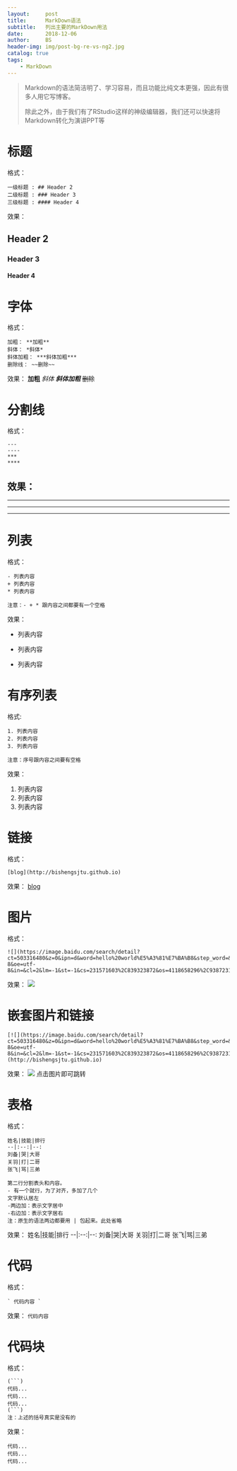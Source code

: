 ```yaml
---
layout:     post
title:      MarkDown语法
subtitle:   列出主要的MarkDown用法
date:       2018-12-06
author:     BS
header-img: img/post-bg-re-vs-ng2.jpg
catalog: true
tags:
    - MarkDown
---
```


> Markdown的语法简洁明了、学习容易，而且功能比纯文本更强，因此有很多人用它写博客。
> 
> 除此之外，由于我们有了RStudio这样的神级编辑器，我们还可以快速将Markdown转化为演讲PPT等
> 
> 

# 标题
格式：
```
一级标题 : ## Header 2
二级标题 : ### Header 3
三级标题 : #### Header 4
```
效果：
## Header 2
### Header 3
#### Header 4

# 字体
格式：
```
加粗： **加粗**
斜体： *斜体*
斜体加粗： ***斜体加粗***
删除线： ~~删除~~
```
效果：
**加粗**
*斜体*
***斜体加粗***
~~删除~~

# 分割线
格式：
```
---
----
***
****
```
效果：
---
----
***
****

# 列表
格式：
```
- 列表内容
+ 列表内容
* 列表内容

注意：- + * 跟内容之间都要有一个空格
```
效果：
- 列表内容
+ 列表内容
* 列表内容

# 有序列表
格式:
```
1. 列表内容
2. 列表内容
3. 列表内容

注意：序号跟内容之间要有空格
```
效果：
1. 列表内容
2. 列表内容
3. 列表内容

# 链接
格式：
``` 
[blog](http://bishengsjtu.github.io)
```
效果：
[blog](http://bishengsjtu.github.io)

# 图片
格式：
```
![](https://image.baidu.com/search/detail?ct=503316480&z=0&ipn=d&word=hello%20world%E5%A3%81%E7%BA%B8&step_word=&hs=0&pn=19&spn=0&di=197079088141&pi=0&rn=1&tn=baiduimagedetail&is=0%2C0&istype=2&ie=utf-8&oe=utf-8&in=&cl=2&lm=-1&st=-1&cs=231571603%2C839323872&os=4118658296%2C938723148&simid=0%2C0&adpicid=0&lpn=0&ln=1898&fr=&fmq=1544102743779_R&fm=result&ic=0&s=undefined&hd=0&latest=0&copyright=0&se=&sme=&tab=0&width=&height=&face=undefined&ist=&jit=&cg=&bdtype=0&oriquery=&objurl=http%3A%2F%2Fimg08.oneniceapp.com%2Fupload%2Fpaster2%2F257%2Fadver_pic_1418018893.jpg&fromurl=ippr_z2C%24qAzdH3FAzdH3Fooo_z%26e3B5gjgtvjwrr_z%26e3Bv54AzdH3Ffptvhj6AzdH3Fdc0%3Fgu654%3Dojviwp_454jgp%26wvp%3Dfiw6j_fptvhj6%267t1%3Dldc89nc%26op%3Dlla%26wrr_ej6ft5g%3Dd_z%26e3Bc%26u654%3Dpt4jstgj&gsm=0&rpstart=0&rpnum=0&islist=&querylist=&selected_tags=0)
```
效果：
![](https://image.baidu.com/search/detail?ct=503316480&z=0&ipn=d&word=hello%20world%E5%A3%81%E7%BA%B8&step_word=&hs=0&pn=19&spn=0&di=197079088141&pi=0&rn=1&tn=baiduimagedetail&is=0%2C0&istype=2&ie=utf-8&oe=utf-8&in=&cl=2&lm=-1&st=-1&cs=231571603%2C839323872&os=4118658296%2C938723148&simid=0%2C0&adpicid=0&lpn=0&ln=1898&fr=&fmq=1544102743779_R&fm=result&ic=0&s=undefined&hd=0&latest=0&copyright=0&se=&sme=&tab=0&width=&height=&face=undefined&ist=&jit=&cg=&bdtype=0&oriquery=&objurl=http%3A%2F%2Fimg08.oneniceapp.com%2Fupload%2Fpaster2%2F257%2Fadver_pic_1418018893.jpg&fromurl=ippr_z2C%24qAzdH3FAzdH3Fooo_z%26e3B5gjgtvjwrr_z%26e3Bv54AzdH3Ffptvhj6AzdH3Fdc0%3Fgu654%3Dojviwp_454jgp%26wvp%3Dfiw6j_fptvhj6%267t1%3Dldc89nc%26op%3Dlla%26wrr_ej6ft5g%3Dd_z%26e3Bc%26u654%3Dpt4jstgj&gsm=0&rpstart=0&rpnum=0&islist=&querylist=&selected_tags=0)

# 嵌套图片和链接
```
[![](https://image.baidu.com/search/detail?ct=503316480&z=0&ipn=d&word=hello%20world%E5%A3%81%E7%BA%B8&step_word=&hs=0&pn=19&spn=0&di=197079088141&pi=0&rn=1&tn=baiduimagedetail&is=0%2C0&istype=2&ie=utf-8&oe=utf-8&in=&cl=2&lm=-1&st=-1&cs=231571603%2C839323872&os=4118658296%2C938723148&simid=0%2C0&adpicid=0&lpn=0&ln=1898&fr=&fmq=1544102743779_R&fm=result&ic=0&s=undefined&hd=0&latest=0&copyright=0&se=&sme=&tab=0&width=&height=&face=undefined&ist=&jit=&cg=&bdtype=0&oriquery=&objurl=http%3A%2F%2Fimg08.oneniceapp.com%2Fupload%2Fpaster2%2F257%2Fadver_pic_1418018893.jpg&fromurl=ippr_z2C%24qAzdH3FAzdH3Fooo_z%26e3B5gjgtvjwrr_z%26e3Bv54AzdH3Ffptvhj6AzdH3Fdc0%3Fgu654%3Dojviwp_454jgp%26wvp%3Dfiw6j_fptvhj6%267t1%3Dldc89nc%26op%3Dlla%26wrr_ej6ft5g%3Dd_z%26e3Bc%26u654%3Dpt4jstgj&gsm=0&rpstart=0&rpnum=0&islist=&querylist=&selected_tags=0)](http://bishengsjtu.github.io)
```
效果：
[![](https://image.baidu.com/search/detail?ct=503316480&z=0&ipn=d&word=hello%20world%E5%A3%81%E7%BA%B8&step_word=&hs=0&pn=19&spn=0&di=197079088141&pi=0&rn=1&tn=baiduimagedetail&is=0%2C0&istype=2&ie=utf-8&oe=utf-8&in=&cl=2&lm=-1&st=-1&cs=231571603%2C839323872&os=4118658296%2C938723148&simid=0%2C0&adpicid=0&lpn=0&ln=1898&fr=&fmq=1544102743779_R&fm=result&ic=0&s=undefined&hd=0&latest=0&copyright=0&se=&sme=&tab=0&width=&height=&face=undefined&ist=&jit=&cg=&bdtype=0&oriquery=&objurl=http%3A%2F%2Fimg08.oneniceapp.com%2Fupload%2Fpaster2%2F257%2Fadver_pic_1418018893.jpg&fromurl=ippr_z2C%24qAzdH3FAzdH3Fooo_z%26e3B5gjgtvjwrr_z%26e3Bv54AzdH3Ffptvhj6AzdH3Fdc0%3Fgu654%3Dojviwp_454jgp%26wvp%3Dfiw6j_fptvhj6%267t1%3Dldc89nc%26op%3Dlla%26wrr_ej6ft5g%3Dd_z%26e3Bc%26u654%3Dpt4jstgj&gsm=0&rpstart=0&rpnum=0&islist=&querylist=&selected_tags=0)](http://bishengsjtu.github.io)
点击图片即可跳转

# 表格
格式：
```
姓名|技能|排行
--|:--:|--:
刘备|哭|大哥
关羽|打|二哥
张飞|骂|三弟

第二行分割表头和内容。
- 有一个就行，为了对齐，多加了几个
文字默认居左
-两边加：表示文字居中
-右边加：表示文字居右
注：原生的语法两边都要用 | 包起来。此处省略
```
效果：
姓名|技能|排行
--|:--:|--:
刘备|哭|大哥
关羽|打|二哥
张飞|骂|三弟

# 代码
格式：
```
` 代码内容 `
```
效果：
` 代码内容 `

# 代码块
格式：
```
(```)
代码...
代码...
代码...
(```)
注：上述的括号真实是没有的
```
效果：
```
代码...
代码...
代码...
```